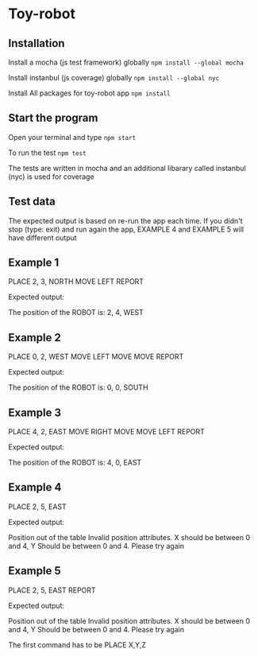 # Toy-robot

## Installation
Install a mocha (js test framework) globally
`npm install --global mocha`

Install instanbul (js coverage) globally
`npm install --global nyc`

Install All packages for toy-robot app
`npm install`

## Start the program
Open your terminal and type
`npm start`

To run the test 
`npm test`

The tests are written in mocha and an additional libarary called instanbul (nyc) is used for coverage


## Test data

The expected output is based on re-run the app each time.
If you didn't stop (type: exit) and run again the app, EXAMPLE 4 and EXAMPLE 5 will have different output

Example 1
------------

PLACE 2, 3, NORTH
MOVE
LEFT
REPORT


Expected output:

The position of the ROBOT is: 2, 4, WEST


Example 2
------------

PLACE 0, 2, WEST
MOVE
LEFT
MOVE
MOVE
REPORT


Expected output:

The position of the ROBOT is: 0, 0, SOUTH


Example 3
------------

PLACE 4, 2, EAST
MOVE
RIGHT
MOVE
MOVE
LEFT
REPORT


Expected output:

The position of the ROBOT is: 4, 0, EAST


Example 4
------------

PLACE 2, 5, EAST


Expected output:

Position out of the table
Invalid position attributes. X should be between 0 and 4, Y Should be between 0 and 4. Please try again


Example 5
------------

PLACE 2, 5, EAST
REPORT


Expected output:

Position out of the table
Invalid position attributes. X should be between 0 and 4, Y Should be between 0 and 4. Please try again

The first command has to be PLACE X,Y,Z




